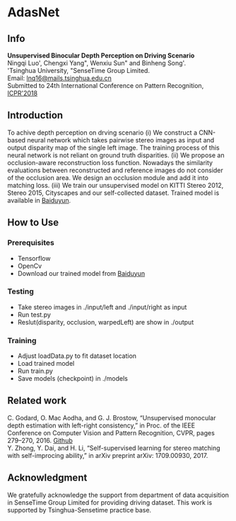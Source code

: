 # AdasNet

## Info
**Unsupervised Binocular Depth Perception on Driving Scenario**<br>
Ningqi Luo', Chengxi Yang", Wenxiu Sun" and Binheng Song'.<br>
'Tsinghua University, "SenseTime Group Limited.<br>
Email: lnq16@mails.tsinghua.edu.cn<br>
Submitted to 24th International Conference on Pattern Recognition, [ICPR'2018](http://www.icpr2018.org/)

## Introduction
To achive depth perception on drving scenario (i) We construct a CNN-based neural network which takes pairwise stereo images as input and output disparity map of the single left image. The training process of this neural network is not reliant on ground truth disparities. (ii) We propose an occlusion-aware reconstruction loss function. Nowadays the similarity evaluations
between reconstructed and reference images do not consider of the occlusion area. We design an occlusion module and add it
into matching loss. (iii) We train our unsupervised model on KITTI Stereo 2012, Stereo 2015, Cityscapes and our self-collected dataset. Trained model is available in [Baiduyun](https://pan.baidu.com/s/1c1GJzna).

## How to Use
### Prerequisites
  - Tensorflow
  - OpenCv
  - Download our trained model from [Baiduyun](https://pan.baidu.com/s/1c1GJzna)

### Testing
  - Take stereo images in ./input/left and ./input/right as input
  - Run test.py
  - Reslut(disparity, occlusion, warpedLeft) are show in ./output 

### Training
  - Adjust loadData.py to fit dataset location
  - Load trained model
  - Run train.py
  - Save models (checkpoint) in ./models

## Related work
C. Godard, O. Mac Aodha, and G. J. Brostow, “Unsupervised monocular depth estimation with left-right consistency,” in Proc. of the IEEE Conference on Computer Vision and Pattern Recognition, CVPR, pages 279–270, 2016. [Github](https://github.com/mrharicot/monodepth)<br>
Y. Zhong, Y. Dai, and H. Li, “Self-supervised learning for stereo matching with self-improcing ability,” in arXiv preprint arXiv: 1709.00930, 2017.

## Acknowledgment
We gratefully acknowledge the support from department of data acquisition in SenseTime Group Limited for providing driving dataset. This work is supported by Tsinghua-Sensetime practice base.
